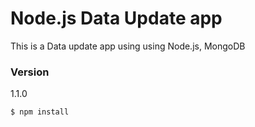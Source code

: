 # Node.js Data Update app


This is a Data update app using using Node.js, MongoDB

### Version
1.1.0


```sh
$ npm install
```
